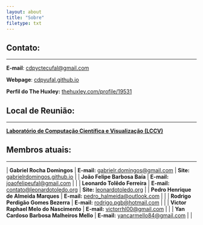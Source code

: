 ```yaml
---
layout: about
title: "Sobre"
filetype: txt
---
```


## Contato:
---

**E-mail**: [cdpyctecufal@gmail.com](mailto:cdpyctecufal@gmail.com "CD Py's E-mail")

**Webpage**: [cdpyufal.github.io](https://cdpyufal.github.io "This Page")

**Perfil do The Huxley:** [thehuxley.com/profile/19531](https://www.thehuxley.com/profile/19531?page=1 "The Huxley Profile")

## Local de Reunião:
---

**[Laboratório de Computação Científica e Visualização (LCCV)](http://www.lccv.ufal.br "LCCV")**

## Membros atuais:
---

| **Gabriel Rocha Domingos** | **E-mail:** [gabrielr.domingos@gmail.com](mailto:gabrielr.domingos@gmail.com "Gabriel's E-mail") | **Site:** [gabrielrdomingos.github.io](https://gabrielrdomingos.github.io/ "I'm Gabriel.") |
| **João Felipe Barbosa Baía** | **E-mail:** [joaofelipeufal@gmail.com](mailto:joaofelipeufal@gmail.com "João's E-mail") | |
| **Leonardo Tolêdo Ferreira** | **E-mail:** [contato@leonardotoledo.org](mailto:contato@leonardotoledo.org "Leonardo's E-mail") | **Site:** [leonardotoledo.org](http://leonardotoledo.org/ "I'm Leonardo.") |
| **Pedro Henrique de Almeida Marques** | **E-mail:** [pedro_halmeida@outlook.com](mailto:pedro_halmeida@outlook.com "Pedro's E-mail") | |
| **Rodrigo Perdigão Gomes Bezerra** | **E-mail:** [rodrigo.pgb@hotmail.com](mailto:rodrigo.pgb@hotmail.com "Rodrigo's E-mail") | |
| **Victor Raphael Melo do Nascimento** | **E-mail:** [victorrhl00@gmail.com](mailto:victorrhl00@gmail.com "Rodrigo's E-mail") | |
| **Yan Cardoso Barbosa Malheiros Mello** | **E-mail:** [yancarmello84@gmail.com](mailto:yancarmello84@gmail.com "Yan's E-mail") | |
